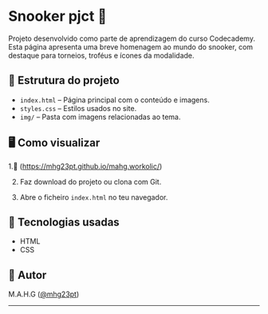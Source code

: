 # Snooker pjct 🎱

Projeto desenvolvido como parte de aprendizagem do curso Codecademy.  
Esta página apresenta uma breve homenagem ao mundo do snooker, com 
destaque para torneios, troféus e ícones da modalidade.

## 📂 Estrutura do projeto

- `index.html` – Página principal com o conteúdo e imagens.
- `styles.css` – Estilos usados no site.
- `img/` – Pasta com imagens relacionadas ao tema.

## 🖥️ Como visualizar

1.🔗 (https://mhg23pt.github.io/mahg.workolic/)

2. Faz download do projeto ou clona com Git.

3. Abre o ficheiro `index.html` no teu navegador.

## 🔧 Tecnologias usadas

- HTML
- CSS

## 👤 Autor

M.A.H.G ([@mhg23pt](https://github.com/mhg23pt))

---

